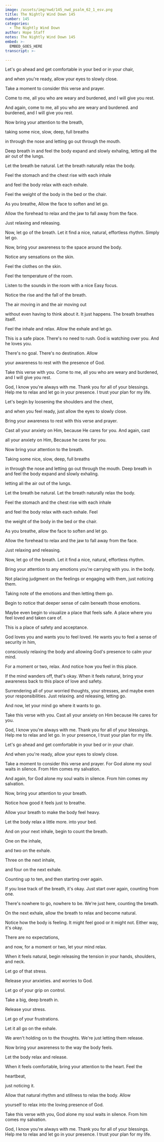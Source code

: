 ```yaml
---
image: /assets/img/nwd/145_nwd_psalm_62_1_esv.png
title: The Nightly Wind Down 145
number: 145
categories:
  - The Nightly Wind Down
author: Hope Staff
notes: The Nightly Wind Down 145
embed: >-
  EMBED_GOES_HERE
transcript: >-
  
---
```

Let's go ahead and get comfortable in your bed or in your chair,

and when you're ready, allow your eyes to slowly close.

Take a moment to consider this verse and prayer.

Come to me, all you who are weary and burdened, and I will give you rest.

And again, come to me, all you who are weary and burdened. and burdened, and I will give you rest.

Now bring your attention to the breath,

taking some nice, slow, deep, full breaths

in through the nose and letting go out through the mouth.

Deep breath in and feel the body expand and slowly exhaling, letting all the air out of the lungs.

Let the breath be natural. Let the breath naturally relax the body.

Feel the stomach and the chest rise with each inhale

and feel the body relax with each exhale.

Feel the weight of the body in the bed or the chair.

As you breathe, Allow the face to soften and let go.

Allow the forehead to relax and the jaw to fall away from the face.

Just relaxing and releasing.

Now, let go of the breath. Let it find a nice, natural, effortless rhythm. Simply let go.

Now, bring your awareness to the space around the body.

Notice any sensations on the skin.

Feel the clothes on the skin.

Feel the temperature of the room.

Listen to the sounds in the room with a nice Easy focus.

Notice the rise and the fall of the breath.

The air moving in and the air moving out

without even having to think about it. It just happens. The breath breathes itself.

Feel the inhale and relax. Allow the exhale and let go.

This is a safe place. There's no need to rush. God is watching over you. And he loves you.

There's no goal. There's no destination. Allow

your awareness to rest with the presence of God.

Take this verse with you. Come to me, all you who are weary and burdened, and I will give you rest.

God, I know you're always with me. Thank you for all of your blessings. Help me to relax and let go in your presence. I trust your plan for my life. 


Let's begin by loosening the shoulders and the chest,

and when you feel ready, just allow the eyes to slowly close.

Bring your awareness to rest with this verse and prayer.

Cast all your anxiety on Him, because He cares for you. And again, cast

all your anxiety on Him, Because he cares for you.

Now bring your attention to the breath.

Taking some nice, slow, deep, full breaths

in through the nose and letting go out through the mouth. Deep breath in and feel the body expand and slowly exhaling.

letting all the air out of the lungs.

Let the breath be natural. Let the breath naturally relax the body.

Feel the stomach and the chest rise with each inhale

and feel the body relax with each exhale. Feel

the weight of the body in the bed or the chair.

As you breathe, allow the face to soften and let go.

Allow the forehead to relax and the jaw to fall away from the face.

Just relaxing and releasing.

Now, let go of the breath. Let it find a nice, natural, effortless rhythm.

Bring your attention to any emotions you're carrying with you. in the body.

Not placing judgment on the feelings or engaging with them, just noticing them.

Taking note of the emotions and then letting them go.

Begin to notice that deeper sense of calm beneath those emotions.

Maybe even begin to visualize a place that feels safe. A place where you feel loved and taken care of.

This is a place of safety and acceptance.

God loves you and wants you to feel loved. He wants you to feel a sense of security in him,

consciously relaxing the body and allowing God's presence to calm your mind.

For a moment or two, relax. And notice how you feel in this place.

If the mind wanders off, that's okay. When it feels natural, bring your awareness back to this place of love and safety.

Surrendering all of your worried thoughts, your stresses, and maybe even your responsibilities. Just relaxing. and releasing, letting go.

And now, let your mind go where it wants to go.

Take this verse with you. Cast all your anxiety on Him because He cares for you.

God, I know you're always with me. Thank you for all of your blessings. Help me to relax and let go. In your presence, I trust your plan for my life.


Let's go ahead and get comfortable in your bed or in your chair.

And when you're ready, allow your eyes to slowly close.

Take a moment to consider this verse and prayer. For God alone my soul waits in silence. From Him comes my salvation.

And again, for God alone my soul waits in silence. From him comes my salvation.

Now, bring your attention to your breath.

Notice how good it feels just to breathe.

Allow your breath to make the body feel heavy.

Let the body relax a little more. into your bed.

And on your next inhale, begin to count the breath.

One on the inhale,

and two on the exhale.

Three on the next inhale,

and four on the next exhale.

Counting up to ten, and then starting over again.

If you lose track of the breath, it's okay. Just start over again, counting from one.

There's nowhere to go, nowhere to be. We're just here, counting the breath.

On the next exhale, allow the breath to relax and become natural.

Notice how the body is feeling. It might feel good or it might not. Either way, it's okay.

There are no expectations,

and now, for a moment or two, let your mind relax.

When it feels natural, begin releasing the tension in your hands, shoulders, and neck.

Let go of that stress.

Release your anxieties. and worries to God.

Let go of your grip on control.

Take a big, deep breath in.

Release your stress.

Let go of your frustrations.

Let it all go on the exhale.

We aren't holding on to the thoughts. We're just letting them release.

Now bring your awareness to the way the body feels.

Let the body relax and release.

When it feels comfortable, bring your attention to the heart. Feel the

heartbeat,

just noticing it.

Allow that natural rhythm and stillness to relax the body. Allow

yourself to relax into the loving presence of God.

Take this verse with you, God alone my soul waits in silence. From him comes my salvation.

God, I know you're always with me. Thank you for all of your blessings. Help me to relax and let go in your presence. I trust your plan for my life.


